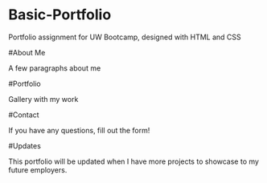 # Basic-Portfolio

 Portfolio assignment for UW Bootcamp, designed with HTML and CSS 

#About Me 

A few paragraphs about me 

#Portfolio

Gallery with my work 

#Contact 

If you have any questions, fill out the form!

#Updates 

This portfolio will be updated when I have more projects to showcase to my future employers. 